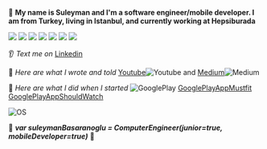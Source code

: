 :raising_hand: **My name is Suleyman and I'm a software engineer/mobile developer. I am from Turkey, living in Istanbul, and currently working at Hepsiburada** 

![](https://img.shields.io/badge/Code-Kotlin-informational?style=flat&logo=<LOGO_NAME>&logoColor=black&color=yellow)
![](https://img.shields.io/badge/Code-Java-informational?style=flat&logo=<LOGO_NAME>&logoColor=black&color=yellow)
![](https://img.shields.io/badge/Code-ReactNative-informational?style=flat&logo=<LOGO_NAME>&logoColor=black&color=yellow)
![](https://img.shields.io/badge/Code-NodeJS-informational?style=flat&logo=<LOGO_NAME>&logoColor=black&color=yellow)
![](https://img.shields.io/badge/OS-MacOS-informational?style=flat&logo=<LOGO_NAME>&logoColor=black&color=yellow)
![](https://img.shields.io/badge/OS-Microsoft-informational?style=flat&logo=<LOGO_NAME>&logoColor=black&color=yellow)
![](https://img.shields.io/badge/OS-Linux(Ubuntu)-informational?style=flat&logo=<LOGO_NAME>&logoColor=black&color=yellow)

:ear: *Text me on* [Linkedin](https://www.linkedin.com/in/basaransuleyman/) 

:gem: *Here are what I wrote and told* [Youtube](https://www.youtube.com/channel/UCpP5fwJG9qYnHS0YG13liAg/videos)![Youtube](https://icons.iconarchive.com/icons/dakirby309/simply-styled/16/YouTube-icon.png) and [Medium](https://basaransuleyman.medium.com/)![Medium](https://icons-for-free.com/iconfiles/png/16/logo+media+medium+social+icon-1320193180197134651.png)

:dart: *Here are what I did when I started* ![GooglePlay](https://icons-for-free.com/iconfiles/png/16/google+googleplay+logo+multimedia+play+player+icon-1320193181644092930.png) [GooglePlayAppMustfit](https://play.google.com/store/apps/details?id=com.proje&hl=en_US&gl=US) [GooglePlayAppShouldWatch](https://play.google.com/store/apps/details?id=com.tanxe.shouldwatchingma&hl=en_US&gl=US)  


![OS](https://i.guim.co.uk/img/static/sys-images/Guardian/Pix/pictures/2014/10/2/1412248789926/f7a97e1d-1915-45fd-b8c5-20e5d934ed73-620x371.png?width=445&quality=45&auto=format&fit=max&dpr=2&s=00e127e43000ecd6f435e012afcdf930)


:turtle:   **_var suleymanBasaranoglu = ComputerEngineer(junior=true, mobileDeveloper=true)_** :ant:
